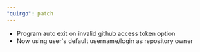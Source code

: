 ```yaml
---
"quirgo": patch
---
```


- Program auto exit on invalid github access token option
- Now using user's default username/login as repository owner
